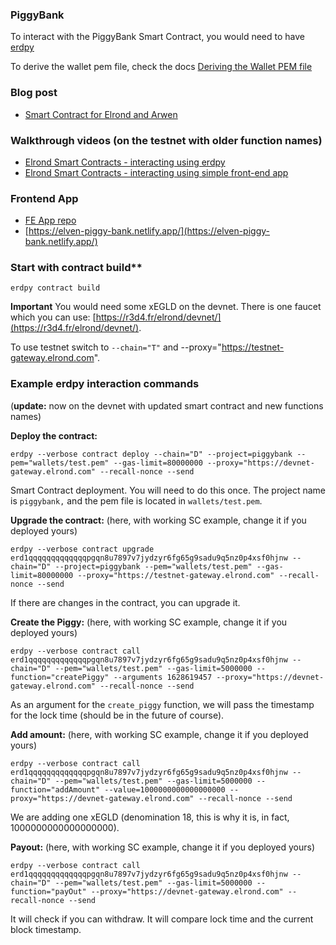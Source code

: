### PiggyBank

To interact with the PiggyBank Smart Contract, you would need to have [erdpy](https://docs.elrond.com/sdk-and-tools/erdpy/installing-erdpy/)

To derive the wallet pem file, check the docs [Deriving the Wallet PEM file](https://docs.elrond.com/sdk-and-tools/erdpy/deriving-the-wallet-pem-file/)

### Blog post

- [Smart Contract for Elrond and Arwen](https://www.julian.io/articles/elrond-smart-contracts.html)

### Walkthrough videos (on the testnet with older function names)

- [Elrond Smart Contracts - interacting using erdpy](https://youtu.be/mIsNI7ZxQRM)
- [Elrond Smart Contracts - interacting using simple front-end app](https://youtu.be/Sjpj7Btasgs)

### Frontend App

- [FE App repo](https://github.com/juliancwirko/elrond-simple-sc-frontend-app)
- [https://elven-piggy-bank.netlify.app/](https://elven-piggy-bank.netlify.app/)

### Start with contract build**

```
erdpy contract build
```

**Important** You would need some xEGLD on the devnet. There is one faucet which you can use: [https://r3d4.fr/elrond/devnet/](https://r3d4.fr/elrond/devnet/).

To use testnet switch to `--chain="T"` and --proxy="https://testnet-gateway.elrond.com".

### Example erdpy interaction commands
(**update:** now on the devnet with updated smart contract and new functions names)

**Deploy the contract:**

```
erdpy --verbose contract deploy --chain="D" --project=piggybank --pem="wallets/test.pem" --gas-limit=80000000 --proxy="https://devnet-gateway.elrond.com" --recall-nonce --send
```

Smart Contract deployment. You will need to do this once.
The project name is `piggybank,` and the pem file is located in `wallets/test.pem`.

**Upgrade the contract:**
(here, with working SC example, change it if you deployed yours)
 
```
erdpy --verbose contract upgrade erd1qqqqqqqqqqqqqpgqn8u7897v7jydzyr6fg65g9sadu9q5nz0p4xsf0hjnw --chain="D" --project=piggybank --pem="wallets/test.pem" --gas-limit=80000000 --proxy="https://testnet-gateway.elrond.com" --recall-nonce --send
```

If there are changes in the contract, you can upgrade it.

**Create the Piggy:**
(here, with working SC example, change it if you deployed yours)

```
erdpy --verbose contract call erd1qqqqqqqqqqqqqpgqn8u7897v7jydzyr6fg65g9sadu9q5nz0p4xsf0hjnw --chain="D" --pem="wallets/test.pem" --gas-limit=5000000 --function="createPiggy" --arguments 1628619457 --proxy="https://devnet-gateway.elrond.com" --recall-nonce --send
```

As an argument for the `create_piggy` function, we will pass the timestamp for the lock time (should be in the future of course).

**Add amount:**
(here, with working SC example, change it if you deployed yours)

```
erdpy --verbose contract call erd1qqqqqqqqqqqqqpgqn8u7897v7jydzyr6fg65g9sadu9q5nz0p4xsf0hjnw --chain="D" --pem="wallets/test.pem" --gas-limit=5000000 --function="addAmount" --value=1000000000000000000 --proxy="https://devnet-gateway.elrond.com" --recall-nonce --send
```

We are adding one xEGLD (denomination 18, this is why it is, in fact, 1000000000000000000).

**Payout:**
(here, with working SC example, change it if you deployed yours)

```
erdpy --verbose contract call erd1qqqqqqqqqqqqqpgqn8u7897v7jydzyr6fg65g9sadu9q5nz0p4xsf0hjnw --chain="D" --pem="wallets/test.pem" --gas-limit=5000000 --function="payOut" --proxy="https://devnet-gateway.elrond.com" --recall-nonce --send
```

It will check if you can withdraw. It will compare lock time and the current block timestamp. 
